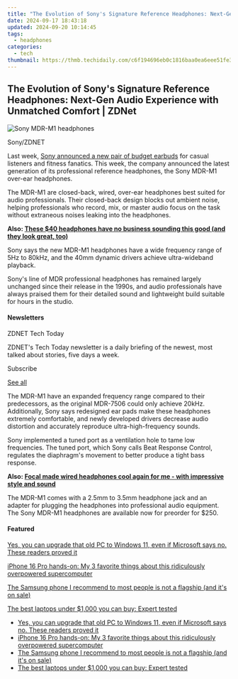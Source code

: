 ```yaml
---
title: "The Evolution of Sony's Signature Reference Headphones: Next-Gen Audio Experience with Unmatched Comfort | ZDNet"
date: 2024-09-17 18:43:18
updated: 2024-09-20 10:14:45
tags:
  - headphones
categories:
  - tech
thumbnail: https://thmb.techidaily.com/c6f194696eb0c1816baa0ea6eee51fe354f8a71c5648179d5bd043f05b446b5b.jpg
---
```


## The Evolution of Sony's Signature Reference Headphones: Next-Gen Audio Experience with Unmatched Comfort | ZDNet

![Sony MDR-M1 headphones](https://www.zdnet.com/a/img/resize/4b75e4483a47128f7c2104764c483fe9df800705/2024/09/04/cfe7e145-4506-47b1-94e3-627f25048996/sony-mdr.jpg?auto=webp&width=1280)

Sony/ZDNET

Last week, [Sony announced a new pair of budget earbuds](https://www.zdnet.com/article/sonys-new-70-earbuds-may-be-the-companys-smallest-but-theyre-full-of-value/) for casual listeners and fitness fanatics. This week, the company announced the latest generation of its professional reference headphones, the Sony MDR-M1 over-ear headphones.

The MDR-M1 are closed-back, wired, over-ear headphones best suited for audio professionals. Their closed-back design blocks out ambient noise, helping professionals who record, mix, or master audio focus on the task without extraneous noises leaking into the headphones.

**Also: [These $40 headphones have no business sounding this good (and they look great, too)](https://www.zdnet.com/article/these-40-headphones-have-no-business-sounding-this-good-and-they-look-great-too/)**

Sony says the new MDR-M1 headphones have a wide frequency range of 5Hz to 80kHz, and the 40mm dynamic drivers achieve ultra-wideband playback. 

Sony's line of MDR professional headphones has remained largely unchanged since their release in the 1990s, and audio professionals have always praised them for their detailed sound and lightweight build suitable for hours in the studio.

#### Newsletters

ZDNET Tech Today

ZDNET's Tech Today newsletter is a daily briefing of the newest, most talked about stories, five days a week.

 Subscribe

[See all](https://www.zdnet.com/newsletters/)

The MDR-M1 have an expanded frequency range compared to their predecessors, as the original MDR-7506 could only achieve 20kHz. Additionally, Sony says redesigned ear pads make these headphones extremely comfortable, and newly developed drivers decrease audio distortion and accurately reproduce ultra-high-frequency sounds.

Sony implemented a tuned port as a ventilation hole to tame low frequencies. The tuned port, which Sony calls Beat Response Control, regulates the diaphragm's movement to better produce a tight bass response.

**Also: [Focal made wired headphones cool again for me - with impressive style and sound](https://www.zdnet.com/article/focal-made-wired-headphones-cool-again-for-me-with-impressive-style-and-sound/)**

The MDR-M1 comes with a 2.5mm to 3.5mm headphone jack and an adapter for plugging the headphones into professional audio equipment. The Sony MDR-M1 headphones are available now for preorder for $250.

#### Featured

[Yes, you can upgrade that old PC to Windows 11, even if Microsoft says no. These readers proved it](https://www.zdnet.com/article/yes-you-can-upgrade-that-old-pc-to-windows-11-even-if-microsoft-says-no-these-readers-proved-it/ "Yes, you can upgrade that old PC to Windows 11, even if Microsoft says no. These readers proved it")

[iPhone 16 Pro hands-on: My 3 favorite things about this ridiculously overpowered supercomputer](https://www.zdnet.com/article/i-went-hands-on-with-iphone-16-pro-my-3-favorite-features-of-apples-pocket-supercomputer/ "iPhone 16 Pro hands-on: My 3 favorite things about this ridiculously overpowered supercomputer")

[The Samsung phone I recommend to most people is not a flagship (and it's on sale)](https://www.zdnet.com/article/the-samsung-phone-i-recommend-to-most-people-is-not-a-flagship-and-its-on-sale/ "The Samsung phone I recommend to most people is not a flagship (and it's on sale)")

[The best laptops under $1,000 you can buy: Expert tested](https://www.zdnet.com/article/best-laptop-under-1000/ "The best laptops under $1,000 you can buy: Expert tested")

* [Yes, you can upgrade that old PC to Windows 11, even if Microsoft says no. These readers proved it](https://www.zdnet.com/article/yes-you-can-upgrade-that-old-pc-to-windows-11-even-if-microsoft-says-no-these-readers-proved-it/ "Yes, you can upgrade that old PC to Windows 11, even if Microsoft says no. These readers proved it")
* [iPhone 16 Pro hands-on: My 3 favorite things about this ridiculously overpowered supercomputer](https://www.zdnet.com/article/i-went-hands-on-with-iphone-16-pro-my-3-favorite-features-of-apples-pocket-supercomputer/ "iPhone 16 Pro hands-on: My 3 favorite things about this ridiculously overpowered supercomputer")
* [The Samsung phone I recommend to most people is not a flagship (and it's on sale)](https://www.zdnet.com/article/the-samsung-phone-i-recommend-to-most-people-is-not-a-flagship-and-its-on-sale/ "The Samsung phone I recommend to most people is not a flagship (and it's on sale)")
* [The best laptops under $1,000 you can buy: Expert tested](https://www.zdnet.com/article/best-laptop-under-1000/ "The best laptops under $1,000 you can buy: Expert tested")

<ins class="adsbygoogle"
     style="display:block"
     data-ad-format="autorelaxed"
     data-ad-client="ca-pub-7571918770474297"
     data-ad-slot="1223367746"></ins>



<ins class="adsbygoogle"
     style="display:block"
     data-ad-client="ca-pub-7571918770474297"
     data-ad-slot="8358498916"
     data-ad-format="auto"
     data-full-width-responsive="true"></ins>
